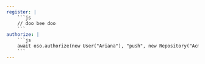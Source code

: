 ```yaml
---
register: |
    ```js
    // doo bee doo
    ```
authorize: |
    ```js
    await oso.authorize(new User("Ariana"), "push", new Repository("Acme App"));
    ```
---
```

